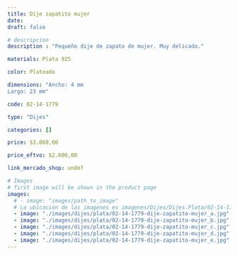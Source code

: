 ```yaml
---
title: Dije zapatito mujer
date: 
draft: false

# descripcion
description : "Pequeño dije de zapato de mujer. Muy delicado."

materials: Plata 925

color: Plateado

dimensions: "Ancho: 4 mm 
Largo: 23 mm"

code: 02-14-1779

type: "Dijes"

categories: []

price: $3.060,00

price_eftvo: $2.600,00

link_mercado_shop: undef

# Images
# first image will be shown in the product page
images:
  # - image: "images/path_to_image"
  # La ubicacion de las imagenes es imagenes/Dijes/Dijes.Plata/02-14-1779-dije-zapatito-mujer
  - image: "./images/dijes/plata/02-14-1779-dije-zapatito-mujer_a.jpg"
  - image: "./images/dijes/plata/02-14-1779-dije-zapatito-mujer_b.jpg"
  - image: "./images/dijes/plata/02-14-1779-dije-zapatito-mujer_c.jpg"
  - image: "./images/dijes/plata/02-14-1779-dije-zapatito-mujer_d.jpg"
  - image: "./images/dijes/plata/02-14-1779-dije-zapatito-mujer_e.jpg"
---
```

